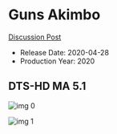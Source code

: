 # Guns Akimbo

[Discussion Post](https://www.avsforum.com/threads/bass-eq-for-filtered-movies.2995212/post-59509684)

* Release Date: 2020-04-28
* Production Year: 2020

## DTS-HD MA 5.1

![img 0](https://i.imgur.com/aF2fWT8.jpg)

![img 1](https://i.imgur.com/8sOlsjE.png)


